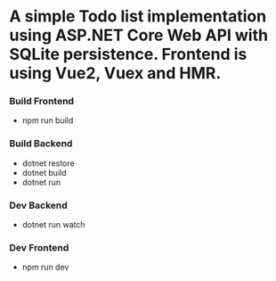# A simple Todo list implementation using ASP.NET Core Web API with SQLite persistence. Frontend is using Vue2, Vuex and HMR.

### Build Frontend
- npm run build

### Build Backend
- dotnet restore
- dotnet build
- dotnet run

### Dev Backend
- dotnet run watch

### Dev Frontend
- npm run dev
